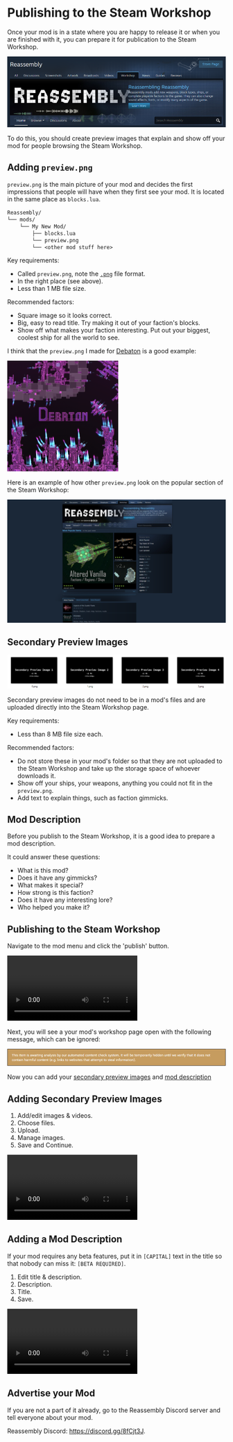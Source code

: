 # Publishing to the Steam Workshop

Once your mod is in a state where you are happy to release it or when you are finished with it, you can prepare it for publication to the Steam Workshop.

![Steam Workshop](./diagrams/steam_workshop.png)

To do this, you should create preview images that explain and show off your mod for people browsing the Steam Workshop.


## Adding `preview.png`
`preview.png` is the main picture of your mod and decides the first impressions that people will have when they first see your mod. It is located in the same place as `blocks.lua`.

```
Reassembly/
└── mods/
    └── My New Mod/
        ├── blocks.lua
        └── preview.png
        └── <other mod stuff here>
```

Key requirements:
 - Called `preview.png`, note the [`.png`](https://fileinfo.com/extension/png) file format.
 - In the right place (see above).
 - Less than 1 MB file size.

Recommended factors:
 - Square image so it looks correct.
 - Big, easy to read title. Try making it out of your faction's blocks.
 - Show off what makes your faction interesting. Put out your biggest, coolest ship for all the world to see.

I think that the `preview.png` I made for [Debaton](https://steamcommunity.com/sharedfiles/filedetails/?id=3295296698) is a good example:

<img src="./diagrams/debaton_preview.png" alt="Debaton `preview.png`" width="256" height="auto">

Here is an example of how other `preview.png` look on the popular section of the Steam Workshop:

![Steam Workshop Popular](./diagrams/steam_workshop_popular.png)

## Secondary Preview Images

![Secondary Preview Images](./diagrams/secondary_preview_images.png)

Secondary preview images do not need to be in a mod's files and are uploaded directly into the Steam Workshop page.

Key requirements:
 - Less than 8 MB file size each.

Recommended factors:
 - Do not store these in your mod's folder so that they are not uploaded to the Steam Workshop and take up the storage space of whoever downloads it.
 - Show off your ships, your weapons, anything you could not fit in the `preview.png`.
 - Add text to explain things, such as faction gimmicks.

## Mod Description

Before you publish to the Steam Workshop, it is a good idea to prepare a mod description.

It could answer these questions:
 - What is this mod?
 - Does it have any gimmicks?
 - What makes it special?
 - How strong is this faction?
 - Does it have any interesting lore?
 - Who helped you make it?

## Publishing to the Steam Workshop

Navigate to the mod menu and click the 'publish' button.

<video controls>
  <source src="diagrams/publish_button.mp4" type="video/mp4">
  Your browser does not support the video tag.
</video>

Next, you will see a your mod's workshop page open with the following message, which can be ignored:

![Automated Content Check](./diagrams/automated_content_check.png)

Now you can add your [secondary preview images](./publishing_to_the_steam_workshop.md#secondary-preview-images) and [mod description](./publishing_to_the_steam_workshop.md#description)

## Adding Secondary Preview Images

1. Add/edit images & videos.
2. Choose files.
3. Upload.
4. Manage images.
5. Save and Continue.

<video controls>
  <source src="./diagrams/adding_secondary_preview_images.mp4" type="video/mp4">
  Your browser does not support the video tag.
</video>

## Adding a Mod Description

If your mod requires any beta features, put it in `[CAPITAL]` text in the title so that nobody can miss it: `[BETA REQUIRED]`.

1. Edit title & description.
2. Description.
3. Title.
4. Save.

<video controls>
  <source src="./diagrams/adding_a_mod_description.mp4" type="video/mp4">
  Your browser does not support the video tag.
</video>

## Advertise your Mod

If you are not a part of it already, go to the Reassembly Discord server and tell everyone about your mod.

Reassembly Discord: <https://discord.gg/8fCjt3J>.
